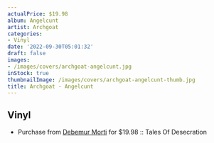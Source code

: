 ```yaml
---
actualPrice: $19.98
album: Angelcunt
artist: Archgoat
categories:
- Vinyl
date: '2022-09-30T05:01:32'
draft: false
images:
- /images/covers/archgoat-angelcunt.jpg
inStock: true
thumbnailImage: /images/covers/archgoat-angelcunt-thumb.jpg
title: Archgoat - Angelcunt
---
```


## Vinyl
* Purchase from [Debemur Morti](https://debemurmorti.aisamerch.com/item/126605) for $19.98 :: Tales Of Desecration
